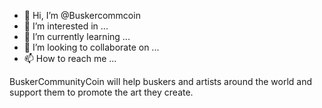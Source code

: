 - 👋 Hi, I’m @Buskercommcoin
- 👀 I’m interested in ...
- 🌱 I’m currently learning ...
- 💞️ I’m looking to collaborate on ...
- 📫 How to reach me ...

<!---
Buskercommcoin/Buskercommcoin is a ✨ special ✨ repository because its `README.md` (this file) appears on your GitHub profile.
You can click the Preview link to take a look at your changes.
--->

BuskerCommunityCoin will help buskers and artists around the world and support them to promote the art they create.

